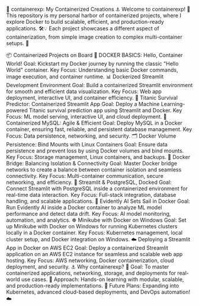 🐳 containerexp: My Containerized Creations ⚓
Welcome to containerexp! 🌊 This repository is my personal harbor of containerized projects, where I explore Docker to build scalable, efficient, and production-ready applications. 🛠️💡 Each project showcases a different aspect of containerization, from simple image creation to complex multi-container setups. 🚀

📦 Containerized Projects on Board
🐳 DOCKER BASICS: Hello, Container World!
Goal: Kickstart my Docker journey by running the classic "Hello World" container.
Key Focus: Understanding basic Docker commands, image execution, and container runtime.
📊 Dockerized Streamlit Development Environment
Goal: Build a containerized Streamlit environment for smooth and efficient data visualization.
Key Focus: Web app deployment, interactive UI, and container efficiency.
🚢 Titanic Survival Predictor: Containerized Streamlit App
Goal: Deploy a Machine Learning-powered Titanic survival prediction app using Streamlit and Docker.
Key Focus: ML model serving, interactive UI, and cloud deployment.
🐬 Containerized MySQL: Agile & Efficient
Goal: Deploy MySQL in a Docker container, ensuring fast, reliable, and persistent database management.
Key Focus: Data persistence, networking, and security.
🗂️ Docker Volume Persistence: Bind Mounts with Linux Containers
Goal: Ensure data persistence and prevent loss by using Docker volumes and bind mounts.
Key Focus: Storage management, Linux containers, and backups.
🔗 Docker Bridge: Balancing Isolation & Connectivity
Goal: Master Docker bridge networks to create a balance between container isolation and seamless connectivity.
Key Focus: Multi-container communication, secure networking, and efficiency.
🐘 Streamlit & PostgreSQL, Docked
Goal: Connect Streamlit with PostgreSQL inside a containerized environment for real-time data interaction.
Key Focus: Full-stack integration, database handling, and scalable applications.
🧠 Evidently AI Sets Sail in Docker
Goal: Run Evidently AI inside a Docker container to analyze ML model performance and detect data drift.
Key Focus: AI model monitoring, automation, and analytics.
☸️ Minikube with Docker on Windows
Goal: Set up Minikube with Docker on Windows for running Kubernetes clusters locally in a Docker container.
Key Focus: Kubernetes management, local cluster setup, and Docker integration on Windows.
☁️ Deploying a Streamlit App in Docker on AWS EC2
Goal: Deploy a containerized Streamlit application on an AWS EC2 instance for seamless and scalable web app hosting.
Key Focus: AWS networking, Docker containerization, cloud deployment, and security.
⚓ Why containerexp?
🚀 Goal: To master containerized applications, networking, storage, and deployments for real-world use cases.
🔬 Approach: Hands-on learning with modular, scalable, and production-ready implementations.
🔮 Future Plans: Expanding into Kubernetes, advanced cloud-based deployments, and DevOps automation! ☁️
